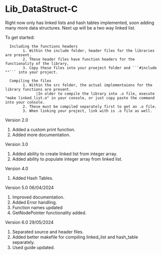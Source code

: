 # Lib_DataStruct-C
Right now only has linked lists and hash tables implemented, soon adding many more data structures. Next up will be a two way linked list.

To get started:

      Including the functions headers
            1. Within the include folder, header files for the libraries are present.
            2. These header files have function headers for the functionality of the library.
            3. Copy these files into your proeject folder and ```#include ""``` into your project.

      Compiling the files
            1. Within the src folder, the actual implementaions for the library functions are present.
                  |In older to compile the library into .o file, execute "make linked_list.o" in your console, or just copy paste the command into your console. 
            2. These must be compiled separately first to get an .o file.
            3. When linking your project, link with is .o file as well.



Version 2.0
1. Added a custom print function.
2. Added more documentation.

Version 3.0
1. Added ability to create linked list from integer array.
2. Added ability to populate integer array from linked list.

Version 4.0
1. Added Hash Tables.

Version 5.0
06/04/2024
1. Improved documentation.
2. Added Error handling.
3. Function names updated
4. GetNodePointer functionality added.

Version 6.0
29/05/2024
1. Separated source and header files.
2. Added better makefile for compiling linked_list and hash_table separately.
3. Used guide updated.
